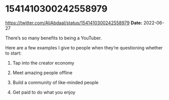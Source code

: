# 1541410300242558979
https://twitter.com/AliAbdaal/status/1541410300242558979
**Date:** 2022-06-27

There’s so many benefits to being a YouTuber.

Here are a few examples I give to people when they’re questioning whether to start:

1. Tap into the creator economy

2. Meet amazing people offline

3. Build a community of like-minded people

4. Get paid to do what you enjoy
